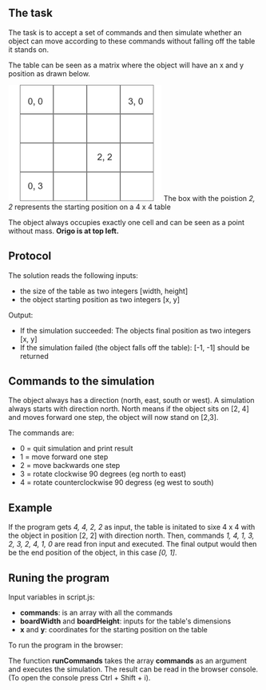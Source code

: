 ## The task

The task is to accept a set of commands and then simulate whether an object can move according to these commands without falling off the table it stands on.

The table can be seen as a matrix where the object will have an x and y position as drawn below.

![The box with the poistion 2, 2 represents the starting position on a 4 x 4 table](/exercise-table.png)
The box with the poistion _2, 2_ represents the starting position on a 4 x 4 table

The object always occupies exactly one cell and can be seen as a point without mass. **Origo is at top left.**

## Protocol

The solution reads the following inputs:

- the size of the table as two integers [width, height]
- the object starting position as two integers [x, y]

Output:

- If the simulation succeeded: The objects final position as two integers [x, y]
- If the simulation failed (the object falls off the table): [-1, -1] should be returned

## Commands to the simulation

The object always has a direction (north, east, south or west). A simulation always starts with direction north. North means if the object sits on [2, 4] and moves forward one step, the object will now stand on [2,3].

The commands are:

- 0 = quit simulation and print result
- 1 = move forward one step
- 2 = move backwards one step
- 3 = rotate clockwise 90 degrees (eg north to east)
- 4 = rotate counterclockwise 90 degress (eg west to south)

## Example

If the program gets _4, 4, 2, 2_ as input, the table is initated to sixe 4 x 4 with the object in position [2, 2] with direction north. Then, commands _1, 4, 1, 3, 2, 3, 2, 4, 1, 0_ are read fron input and executed. The final output would then be the end position of the object, in this case _[0, 1]_.

## Runing the program

Input variables in script.js:

- **commands**: is an array with all the commands
- **boardWidth** and **boardHeight**: inputs for the table's dimensions
- **x** and **y**: coordinates for the starting position on the table

To run the program in the browser:

The function **runCommands** takes the array **commands** as an argument and executes the simulation.
The result can be read in the browser console. (To open the console press Ctrl + Shift + i).

